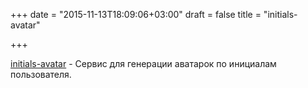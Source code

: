+++
date = "2015-11-13T18:09:06+03:00"
draft = false
title = "initials-avatar"

+++

<p><a href="https://github.com/holys/initials-avatar">initials-avatar</a>&nbsp;- Сервис для генерации аватарок по инициалам пользователя.</p>

